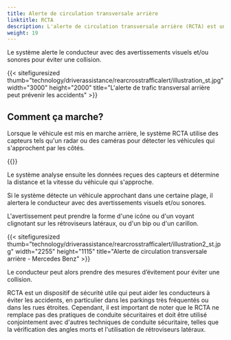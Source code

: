 ```yaml
---
title: Alerte de circulation transversale arrière
linktitle: RCTA
description: L'alerte de circulation transversale arrière (RCTA) est un dispositif de sécurité présent dans certaines voitures modernes qui utilise des capteurs pour détecter les véhicules qui s'approchent sur le côté lorsqu'ils reculent hors d'un espace de stationnement ou d'une allée.
weight: 19
---
```

<!-- markdownlint-disable MD033 -->


Le système alerte le conducteur avec des avertissements visuels et/ou sonores pour éviter une collision.

{{< sitefiguresized thumb="technology/driverassistance/rearcrosstrafficalert/illustration_st.jpg" width="3000" height="2000" title="L'alerte de trafic transversal arrière peut prévenir les accidents" >}}

## Comment ça marche?

Lorsque le véhicule est mis en marche arrière, le système RCTA utilise des capteurs tels qu'un radar ou des caméras pour détecter les véhicules qui s'approchent par les côtés.

{{<evkxdisplayaddarticle />}}

Le système analyse ensuite les données reçues des capteurs et détermine la distance et la vitesse du véhicule qui s'approche.

Si le système détecte un véhicule approchant dans une certaine plage, il alertera le conducteur avec des avertissements visuels et/ou sonores.

L'avertissement peut prendre la forme d'une icône ou d'un voyant clignotant sur les rétroviseurs latéraux, ou d'un bip ou d'un carillon.

{{< sitefiguresized thumb="technology/driverassistance/rearcrosstrafficalert/illustration2_st.jpg" width="2255" height="1115" title="Alerte de circulation transversale arrière - Mercedes Benz" >}}

Le conducteur peut alors prendre des mesures d’évitement pour éviter une collision.

RCTA est un dispositif de sécurité utile qui peut aider les conducteurs à éviter les accidents, en particulier dans les parkings très fréquentés ou dans les rues étroites. Cependant, il est important de noter que le RCTA ne remplace pas des pratiques de conduite sécuritaires et doit être utilisé conjointement avec d'autres techniques de conduite sécuritaire, telles que la vérification des angles morts et l'utilisation de rétroviseurs latéraux.
